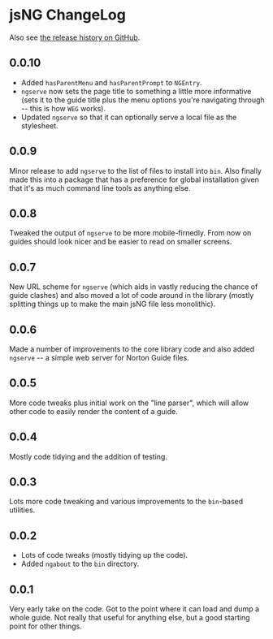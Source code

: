 # jsNG ChangeLog
Also see [the release history on GitHub](https://github.com/davep/jsNG/releases).

## 0.0.10
- Added `hasParentMenu` and `hasParentPrompt` to `NGEntry`.
- `ngserve` now sets the page title to something a little more informative (sets it to the guide title plus the menu options you're navigating through -- this is how `WEG` works).
- Updated `ngserve` so that it can optionally serve a local file as the stylesheet.

## 0.0.9
Minor release to add `ngserve` to the list of files to install into `bin`. Also finally made this into a package that has a preference for global installation given that it's as much command line tools as anything else.

## 0.0.8
Tweaked the output of `ngserve` to be more mobile-firnedly. From now on guides should look nicer and be easier to read on smaller screens.

## 0.0.7
New URL scheme for `ngserve` (which aids in vastly reducing the chance of guide clashes) and also moved a lot of code around in the library (mostly splitting things up to make the main jsNG file less monolithic).

## 0.0.6
Made a number of improvements to the core library code and also added `ngserve` -- a simple web server for Norton Guide files.

## 0.0.5
More code tweaks plus initial work on the "line parser", which will allow other code to easily render the content of a guide.

## 0.0.4
Mostly code tidying and the addition of testing.

## 0.0.3
Lots more code tweaking and various improvements to the `bin`-based utilities.

## 0.0.2
- Lots of code tweaks (mostly tidying up the code).
- Added `ngabout` to the `bin` directory.

## 0.0.1
Very early take on the code. Got to the point where it can load and dump a whole guide. Not really that useful for anything else, but a good starting point for other things.

